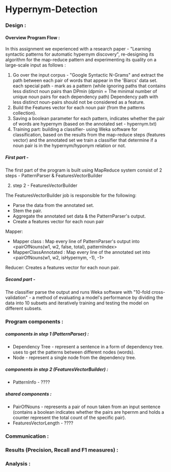 # Hypernym-Detection


### Design :

#### Overview Program Flow :

In this assignment we experienced with a research paper - "Learning syntactic patterns for automatic hypernym discovery", re-designing its algorithm for the map-reduce pattern and experimenting its quality on a large-scale input as follows :
1. Go over the input corpus - "Google Syntactic N-Grams" and extract the path between each pair
of words that appear in the 'Biarcs' data set. each special path - mark as a pattern (while ignoring paths  that contains less distinct noun pairs than DPmin (dpmin = The minimal number of unique noun pairs for each dependency path) Dependency path with less distinct noun-pairs should not be considered as a feature.
2. Build the Features vector for each noun pair (from the patterns collection).
3. Saving a boolean parameter for each pattern, indicates whether the pair of words are hypernym (based on the annotated set - hypernym.txt)
4. Training part: building a classifier-  using Weka software for classification, based on the results from the map-reduce steps (features vector) and the annotated set we train a classifier that determine if a noun pair is in the hypernym/hyponym relation or not.


##### First part - 

The first part of the program is built using MapReduce system consist of 2 steps - PatternParser & FeaturesVectorBuilder

2) step 2 - FeaturesVectorBuilder

The FeaturesVectorBuilder job is responsible for the following:
* Parse the data from the annotated set.
* Stem the pair.
* Aggregate the annotated set data & the PatternParser's output.
* Create a features vector for each noun pair 

Mapper: 
- Mapper class : Map every line of PatternParser's output into <pairOfNouns(w1, w2, false, total), patternIndex>
- MapperClassAnnotated : Map every line of the annotated set into <pairOfNouns(w1, w2, isHypernym, -1), -1>

Reducer: Creates a features vector for each noun pair.

##### Second part -

The classifier parse the output and runs Weka software with "10-fold cross-validation" - 
a method of evaluating a model's performance by dividing the data into 10 subsets and iteratively training and testing the model on different subsets.


### Program components :

##### components in step 1 (PatternParser) :
* Dependency Tree - represent a sentence in a form of dependency tree. uses to get the patterns between different nodes (words).
* Node - represent a single node from the dependency tree.

##### components in step 2 (FeaturesVectorBuilder) :
* PatternInfo - ????

##### shared components :
* PairOfNouns - represents a pair of noun taken from an input sentence (contains a boolean indicates whether the pairs are 
hpernm and holds a counter represent the total count of the specific pair).
* FeaturesVectorLength - ????


### Communication : 


### Results (Precision, Recall and F1 measures) :


### Analysis :


